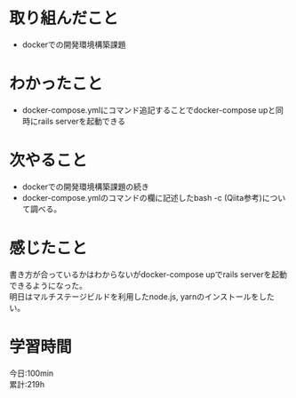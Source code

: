 # 取り組んだこと       
- dockerでの開発環境構築課題
# わかったこと
- docker-compose.ymlにコマンド追記することでdocker-compose upと同時にrails serverを起動できる
# 次やること
- dockerでの開発環境構築課題の続き
- docker-compose.ymlのコマンドの欄に記述したbash -c (Qiita参考)について調べる。
# 感じたこと
書き方が合っているかはわからないがdocker-compose upでrails serverを起動できるようになった。  
明日はマルチステージビルドを利用したnode.js, yarnのインストールをしたい。  
# 学習時間  
今日:100min  
累計:219h
